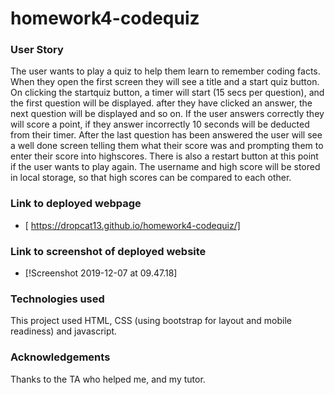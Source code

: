 # homework4-codequiz

### User Story
The user wants to play a quiz to help them learn to remember coding facts. When they open the first screen they will see a title and a start quiz button. 
On clicking the startquiz button, a timer will start (15 secs per question), and the first question will be displayed. after they have clicked an answer, the next question will be displayed and so on. If the user answers correctly they will score a point, if they answer incorrectly 10 seconds will be deducted from their timer. After the last question has been answered the user will see a well done screen telling them what their score was and prompting them to enter their score into highscores. There is also a restart button at this point if the user wants to play again. The username and high score will be stored in local storage, so that high scores can be compared to each other. 

### Link to deployed webpage
 * [ https://dropcat13.github.io/homework4-codequiz/]

### Link to screenshot of deployed website
 * [!Screenshot 2019-12-07 at 09.47.18] 

### Technologies used
This project used HTML, CSS (using bootstrap for layout and mobile readiness) and javascript. 

### Acknowledgements 

Thanks to the TA who helped me, and my tutor. 
